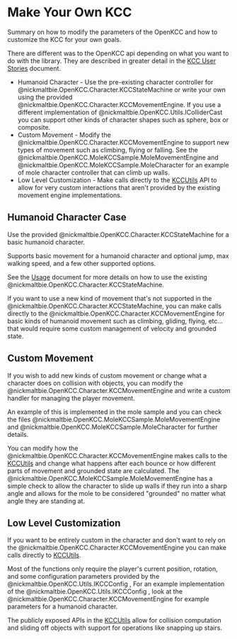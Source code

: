 # Make Your Own KCC

Summary on how to modify the parameters of
the OpenKCC and how to customize the KCC
for your own goals.

There are different was to the OpenKCC
api depending on what you want to do with the
library. They are described in greater
detail in the [KCC User Stories](kcc-user-stories.md)
document.

- Humanoid Character - Use the pre-existing character
    controller for @nickmaltbie.OpenKCC.Character.KCCStateMachine
    or write your own using the provided
    @nickmaltbie.OpenKCC.Character.KCCMovementEngine.
    If you use a different implementation of
    @nickmaltbie.OpenKCC.Utils.IColliderCast you can support
    other kinds of character shapes such as sphere,
    box or composite.
- Custom Movement - Modify the @nickmaltbie.OpenKCC.Character.KCCMovementEngine
    to support new types of movement such as climbing,
    flying or falling. See the
    @nickmaltbie.OpenKCC.MoleKCCSample.MoleMovementEngine
    and @nickmaltbie.OpenKCC.MoleKCCSample.MoleCharacter
    for an example of mole character controller that
    can climb up walls.
- Low Level Customization - Make calls directly
    to the [KCCUtils](xref:nickmaltbie.OpenKCC.Utils.KCCUtils)
    API to allow for very custom interactions that aren't
    provided by the existing movement engine implementations.

## Humanoid Character Case

Use the provided @nickmaltbie.OpenKCC.Character.KCCStateMachine
for a basic humanoid character.

Supports basic movement for a humanoid character
and optional jump, max walking speed, and a
few other supported options.

See the [Usage](../usage.md) document for more
details on how to use the existing @nickmaltbie.OpenKCC.Character.KCCStateMachine.

If you want to use a new kind of movement
that's not supported in the @nickmaltbie.OpenKCC.Character.KCCStateMachine,
you can make calls directly to the
@nickmaltbie.OpenKCC.Character.KCCMovementEngine
for basic kinds of humanoid movement such as climbing,
gliding, flying, etc... that would require some
custom management of velocity
and grounded state.

## Custom Movement

If you wish to add new kinds of custom movement
or change what a character does on collision
with objects, you can modify the @nickmaltbie.OpenKCC.Character.KCCMovementEngine
and write a custom handler for managing
the player movement.

An example of this is implemented in
the mole sample and you can check the files
@nickmaltbie.OpenKCC.MoleKCCSample.MoleMovementEngine
and @nickmaltbie.OpenKCC.MoleKCCSample.MoleCharacter
for further details.

You can modify how the @nickmaltbie.OpenKCC.Character.KCCMovementEngine
makes calls to the
[KCCUtils](xref:nickmaltbie.OpenKCC.Utils.KCCUtils)
and change what happens after each bounce or how
different parts of movement and grounded state are
calculated.
The @nickmaltbie.OpenKCC.MoleKCCSample.MoleMovementEngine
has a simple check to allow the character to slide
up walls if they run into a sharp angle
and allows for the mole to be considered
"grounded" no matter what angle they
are standing at.

## Low Level Customization

If you want to be entirely custom in the character
and don't want to rely on the
@nickmaltbie.OpenKCC.Character.KCCMovementEngine
you can make calls directly to
[KCCUtils](xref:nickmaltbie.OpenKCC.Utils.KCCUtils).

Most of the functions only require
the player's current position, rotation,
and some configuration parameters
provided by the @nickmaltbie.OpenKCC.Utils.IKCCConfig ,
For an example implementation of the
@nickmaltbie.OpenKCC.Utils.IKCCConfig ,
look at the @nickmaltbie.OpenKCC.Character.KCCMovementEngine
for example parameters for a humanoid character.

The publicly exposed APIs in the
[KCCUtils](xref:nickmaltbie.OpenKCC.Utils.KCCUtils)
allow for collision computation and sliding off
objects with support for operations
like snapping up stairs.

